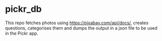 # pickr_db

This repo fetches photos using https://pixabay.com/api/docs/,
creates questions, categorises them and dumps the output in
a json file to be used in the Pickr app.
